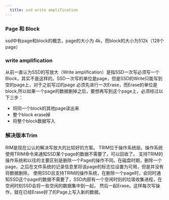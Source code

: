 ```yaml
---
  title: ssd write amplification
---
```


### Page 和 Block

ssd中有page和block的概念，page的大小为 4k，而block的大小为512k（128个page）

### write amplification

从前一直认为SSD的写放大（Write amplification）是指SSD一次写必须写一个Block，其实不是这样的。SSD一次写的单位是page，但是SSD的Write只能写到空的page上，对于之前写过的page
必须先进行一次Erase，而Erase的单位是block,所以如果一个page的数据删掉之后，要想再写到这个page上，必须经过以下三步：

- 将同一个block的其他page读出来
- 整个block erase掉
- 将整个block数据写入

### 解决版本Trim
RIM是现在公认的解决写放大的比较好的方案。
TRIM位于操作系统层。操作系统使用TRIM命令来通知SSD某个page的数据不需要了，可以回收了。
支持TRIM的操作系统和以往的主要区别是删除一个Page的操作不同。在磁盘时期，删除一个page，之后在文件系统的记录信息里将该page的标志位设置为可用，但是并没有将数据删除。
使用SSD且支持TRIM的操作系统，在删除一个page时，会同时通知SSD这个page的数据不需要了，SSD内部有一个空闲时刻的垃圾收集进程，在空闲时刻SSD会将一些空闲的数据集中到一起，
然后一起Erase。这样每次写操作，就在已经Erase好了的Page上写入新的数据。
